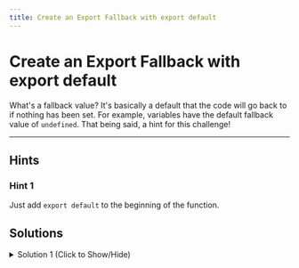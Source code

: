 ```yaml
---
title: Create an Export Fallback with export default
---
```


# Create an Export Fallback with export default

What's a fallback value? It's basically a default that the code will go back to if nothing has been set. For example, variables have the default fallback value of `undefined`. That being said, a hint for this challenge!


---
## Hints

### Hint 1

Just add `export default` to the beginning of the function.

## Solutions

<details><summary>Solution 1 (Click to Show/Hide)</summary>

```javascript
"use strict";
export default function subtract(x, y) {
  return x - y;
}
```
</details>
